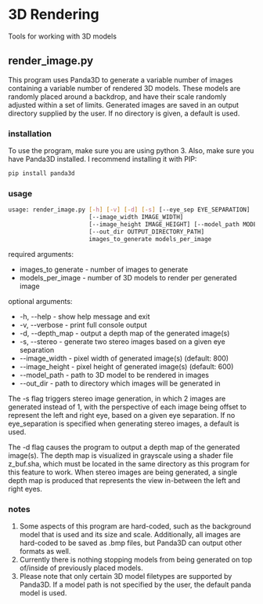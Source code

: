 # 3D Rendering
Tools for working with 3D models

## render_image.py
This program uses Panda3D to generate a variable number of images containing a variable number of rendered 3D models.
These models are randomly placed around a backdrop, and have their scale randomly adjusted within a set of limits.
Generated images are saved in an output directory supplied by the user. If no directory is given, a default is used.

### installation
To use the program, make sure you are using python 3. Also, make sure you have Panda3D installed. I recommend installing it with PIP:

```bash
pip install panda3d 
```

### usage

```bash
usage: render_image.py [-h] [-v] [-d] [-s] [--eye_sep EYE_SEPARATION]
                       [--image_width IMAGE_WIDTH]
                       [--image_height IMAGE_HEIGHT] [--model_path MODEL_PATH]
                       [--out_dir OUTPUT_DIRECTORY_PATH]
                       images_to_generate models_per_image
```

required arguments:
* images_to generate - number of images to generate
* models_per_image   - number of 3D models to render per generated image

optional arguments:
* -h, --help         - show help message and exit
* -v, --verbose      - print full console output
* -d, --depth_map    - output a depth map of the generated image(s)
* -s, --stereo       - generate two stereo images based on a given eye separation
* --image_width      - pixel width of generated image(s) (default: 800)
* --image_height     - pixel height of generated image(s) (default: 600)
* --model_path       - path to 3D model to be rendered in images
* --out_dir          - path to directory which images will be generated in

The -s flag triggers stereo image generation, in which 2 images are generated instead of 1, with the perspective 
of each image being offset to represent the left and right eye, based on a given eye separation. If no eye_separation
is specified when generating stereo images, a default is used.

The -d flag causes the program to output a depth map of the generated image(s). The depth map is visualized in grayscale
using a shader file z_buf.sha, which must be located in the same directory as this program for this feature to work.
When stereo images are being generated, a single depth map is produced that represents the view in-between the left
and right eyes.

### notes
1. Some aspects of this program are hard-coded, such as the background model that is used and its size and scale.
Additionally, all images are hard-coded to be saved as .bmp files, but Panda3D can output other formats as well.
2. Currently there is nothing stopping models from being generated on top of/inside of previously placed models.
3. Please note that only certain 3D model filetypes are supported by Panda3D. If a model path is not specified by the user, the default panda model is used.
